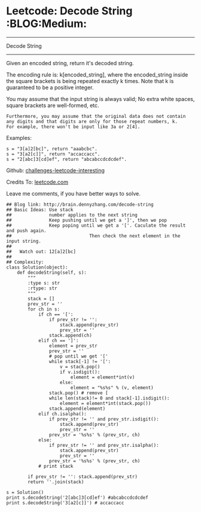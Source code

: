 # Leetcode: Decode String     :BLOG:Medium:


---

Decode String  

---

Given an encoded string, return it's decoded string.  

The encoding rule is: k[encoded\_string], where the encoded\_string inside the square brackets is being repeated exactly k times. Note that k is guaranteed to be a positive integer.  

You may assume that the input string is always valid; No extra white spaces, square brackets are well-formed, etc.  

    Furthermore, you may assume that the original data does not contain any digits and that digits are only for those repeat numbers, k. 
    For example, there won't be input like 3a or 2[4].

Examples:  

    s = "3[a]2[bc]", return "aaabcbc".
    s = "3[a2[c]]", return "accaccacc".
    s = "2[abc]3[cd]ef", return "abcabccdcdcdef".

Github: [challenges-leetcode-interesting](https://github.com/DennyZhang/challenges-leetcode-interesting/tree/master/decode-string)  

Credits To: [leetcode.com](https://leetcode.com/problems/decode-string/description/)  

Leave me comments, if you have better ways to solve.  

    ## Blog link: http://brain.dennyzhang.com/decode-string
    ## Basic Ideas: Use stack
    ##              number applies to the next string
    ##              Keep pushing until we get a ']', then we pop
    ##              Keep poping until we get a '['. Caculate the result and push again. 
    ##                             Then check the next element in the input string.
    ##
    ##   Watch out: 12[a]2[bc]
    ##
    ## Complexity:
    class Solution(object):
        def decodeString(self, s):
            """
            :type s: str
            :rtype: str
            """
            stack = []
            prev_str = ''
            for ch in s:
                if ch == '[':
                    if prev_str != '':
                        stack.append(prev_str)
                        prev_str = ''
                    stack.append(ch)
                elif ch == ']':
                    element = prev_str
                    prev_str = ''
                    # pop until we get '['
                    while stack[-1] != '[':
                        v = stack.pop()
                        if v.isdigit():
                            element = element*int(v)
                        else:
                            element = "%s%s" % (v, element)
                    stack.pop() # remove [
                    while len(stack)!= 0 and stack[-1].isdigit():
                        element = element*int(stack.pop())
                    stack.append(element)
                elif ch.isalpha():
                    if prev_str != '' and prev_str.isdigit():
                        stack.append(prev_str)
                        prev_str = ''
                    prev_str = '%s%s' % (prev_str, ch)
                else:
                    if prev_str != '' and prev_str.isalpha():
                        stack.append(prev_str)
                        prev_str = ''
                    prev_str = '%s%s' % (prev_str, ch)
                # print stack
    
            if prev_str != '': stack.append(prev_str)
            return ''.join(stack)
    
    s = Solution()
    print s.decodeString('2[abc]3[cd]ef') #abcabccdcdcdef
    print s.decodeString('3[a2[c]]') # accaccacc